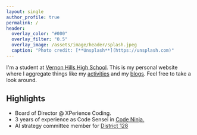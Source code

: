 ```yaml
---
layout: single
author_profile: true
permalink: /
header:
  overlay_color: "#000"
  overlay_filter: "0.5"
  overlay_image: /assets/image/header/splash.jpeg
  caption: "Photo credit: [**Unsplash**](https://unsplash.com)"
---
```

I'm a student at <a href="https://www.d128.org/vhhs" target="_blank" >Vernon Hills High School</a>. This is my personal website where I aggregate things like my <a href="../activities/" >activities</a> and  my <a href="../blog/" >blogs</a>. Feel free to take a look around.


<section class="highlights">
  <h2>Highlights</h2>
  <ul>
    <li>Board of Director @ XPerience Coding.</li>
    <li>3 years of experience as Code Sensei in <a href="https://www.codeninjas.com/il-libertyville/" target="_blank"> Code Ninja.</a></li>
    <li>AI strategy committee member for <a href="https://www.d128.org/" target="_blank">District 128</a></li>
    <!-- Add more highlights as needed -->
  </ul>
</section>